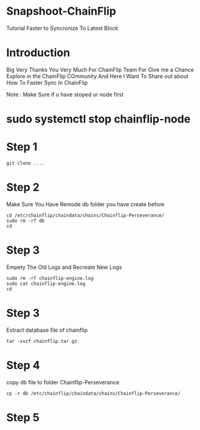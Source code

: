 # Snapshoot-ChainFlip
Tutorial Faster to Syncronize To Latest Block

# Introduction
Big Very Thanks You Very Much For ChainFlip Team For Give me a Chance Explore in the ChainFlip COmmunity
And Here I Want To Share out about How To Faster Sync In ChainFlip

Note : Make Sure if u have stoped ur node first 
# sudo systemctl stop chainflip-node

# Step 1 
``` 
git clone ....

```

# Step 2
Make Sure You Have Remode db folder you have create before
``` 
cd /etc/chainflip/chaindata/chains/Chainflip-Perseverance/
sudo rm -rf db
cd
```

# Step 3
Empety The Old Logs and Recreate New Logs 
``` cd /var/log/chainflip-engine.log
sudo rm -rf chainflip-engine.log
sudo cat chainflip-engine.log
cd
```


# Step 3 
Extract database file of chainflip
``` 
tar -xvzf chainflip.tar.gz 
```

# Step 4
copy db file to folder Chainflip-Perseverance
```
cp -r db /etc/chainflip/chaindata/chains/Chainflip-Perseverance/
```

# Step 5
